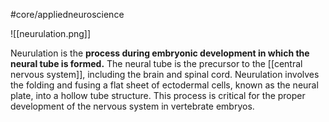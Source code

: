 #core/appliedneuroscience 

![[neurulation.png]]

Neurulation is the **process during embryonic development in which the neural tube is formed.** The neural tube is the precursor to the [[central nervous system]], including the brain and spinal cord. Neurulation involves the folding and fusing a flat sheet of ectodermal cells, known as the neural plate, into a hollow tube structure. This process is critical for the proper development of the nervous system in vertebrate embryos.